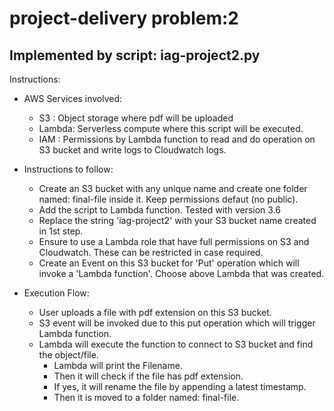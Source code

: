 # project-delivery problem:2

## Implemented by script: iag-project2.py

Instructions:

+ AWS Services involved:

	+ S3 : Object storage where pdf will be uploaded
	+ Lambda: Serverless compute where this script will be executed.
	+ IAM : Permissions by Lambda function to read and do operation on S3 bucket and write logs to Cloudwatch logs.

+ Instructions to follow:

	+ Create an S3 bucket with any unique name and create one folder named: final-file inside it. Keep permissions defaut (no public).	
	+ Add the script to Lambda function. Tested with version 3.6
	+ Replace the string 'iag-project2' with your S3 bucket name created in 1st step.
	+ Ensure to use a Lambda role that have full permissions on S3 and Cloudwatch. These can be restricted in case required.
	+ Create an Event on this S3 bucket for 'Put' operation which will invoke a 'Lambda function'. Choose above Lambda that was created.

+ Execution Flow:

	+ User uploads a file with pdf extension on this S3 bucket.
	+ S3 event will be invoked due to this put operation which will trigger Lambda function.
	+ Lambda will execute the function to connect to S3 bucket and find the object/file. 
		+ Lambda will print the Filename. 
		+ Then it will check if the file has pdf extension.
		+ If yes, it will rename the file by appending a latest timestamp.
		+ Then it is moved to a folder named: final-file.
